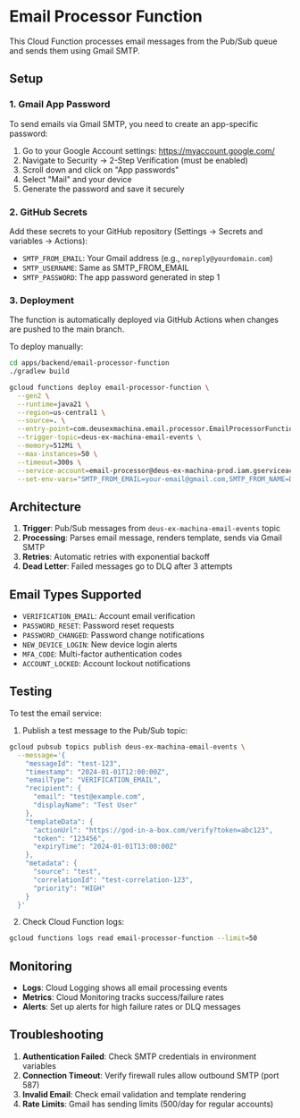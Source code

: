 # Email Processor Function

This Cloud Function processes email messages from the Pub/Sub queue and sends them using Gmail SMTP.

## Setup

### 1. Gmail App Password

To send emails via Gmail SMTP, you need to create an app-specific password:

1. Go to your Google Account settings: https://myaccount.google.com/
2. Navigate to Security → 2-Step Verification (must be enabled)
3. Scroll down and click on "App passwords"
4. Select "Mail" and your device
5. Generate the password and save it securely

### 2. GitHub Secrets

Add these secrets to your GitHub repository (Settings → Secrets and variables → Actions):

- `SMTP_FROM_EMAIL`: Your Gmail address (e.g., `noreply@yourdomain.com`)
- `SMTP_USERNAME`: Same as SMTP_FROM_EMAIL
- `SMTP_PASSWORD`: The app password generated in step 1

### 3. Deployment

The function is automatically deployed via GitHub Actions when changes are pushed to the main branch.

To deploy manually:

```bash
cd apps/backend/email-processor-function
./gradlew build

gcloud functions deploy email-processor-function \
  --gen2 \
  --runtime=java21 \
  --region=us-central1 \
  --source=. \
  --entry-point=com.deusexmachina.email.processor.EmailProcessorFunction \
  --trigger-topic=deus-ex-machina-email-events \
  --memory=512Mi \
  --max-instances=50 \
  --timeout=300s \
  --service-account=email-processor@deus-ex-machina-prod.iam.gserviceaccount.com \
  --set-env-vars="SMTP_FROM_EMAIL=your-email@gmail.com,SMTP_FROM_NAME=DeusExMachina,SMTP_USERNAME=your-email@gmail.com,SMTP_PASSWORD=your-app-password"
```

## Architecture

1. **Trigger**: Pub/Sub messages from `deus-ex-machina-email-events` topic
2. **Processing**: Parses email message, renders template, sends via Gmail SMTP
3. **Retries**: Automatic retries with exponential backoff
4. **Dead Letter**: Failed messages go to DLQ after 3 attempts

## Email Types Supported

- `VERIFICATION_EMAIL`: Account email verification
- `PASSWORD_RESET`: Password reset requests
- `PASSWORD_CHANGED`: Password change notifications
- `NEW_DEVICE_LOGIN`: New device login alerts
- `MFA_CODE`: Multi-factor authentication codes
- `ACCOUNT_LOCKED`: Account lockout notifications

## Testing

To test the email service:

1. Publish a test message to the Pub/Sub topic:

```bash
gcloud pubsub topics publish deus-ex-machina-email-events \
  --message='{
    "messageId": "test-123",
    "timestamp": "2024-01-01T12:00:00Z",
    "emailType": "VERIFICATION_EMAIL",
    "recipient": {
      "email": "test@example.com",
      "displayName": "Test User"
    },
    "templateData": {
      "actionUrl": "https://god-in-a-box.com/verify?token=abc123",
      "token": "123456",
      "expiryTime": "2024-01-01T13:00:00Z"
    },
    "metadata": {
      "source": "test",
      "correlationId": "test-correlation-123",
      "priority": "HIGH"
    }
  }'
```

2. Check Cloud Function logs:

```bash
gcloud functions logs read email-processor-function --limit=50
```

## Monitoring

- **Logs**: Cloud Logging shows all email processing events
- **Metrics**: Cloud Monitoring tracks success/failure rates
- **Alerts**: Set up alerts for high failure rates or DLQ messages

## Troubleshooting

1. **Authentication Failed**: Check SMTP credentials in environment variables
2. **Connection Timeout**: Verify firewall rules allow outbound SMTP (port 587)
3. **Invalid Email**: Check email validation and template rendering
4. **Rate Limits**: Gmail has sending limits (500/day for regular accounts)